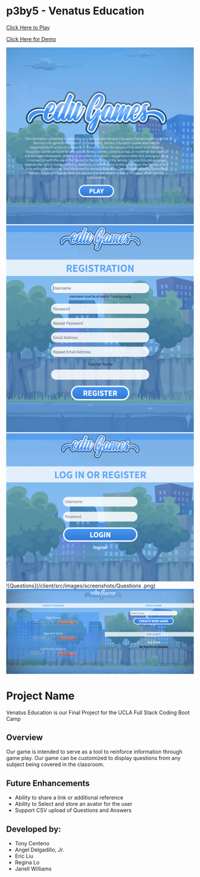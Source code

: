 # p3by5 - Venatus Education

[Click Here to Play](https://mysterious-thicket-42805.herokuapp.com/)

[Click Here for Demo](https://drive.google.com/file/d/1U40UG6axzaC-mI0JCuYmzNpilhgGQznC/view)

![Home](/client/src/images/screenshots/HomePage.png)
![Registration](/client/src/images/screenshots/RegistrationPage.png)
![Login](/client/src/images/screenshots/LoginPage.png)
![Questions](/client/src/images/screenshots/Questions .png)
![Game Admin](/client/src/images/screenshots/GameAdminPage.png)


# Project Name
Venatus Education is our Final Project for the UCLA Full Stack Coding Boot Camp


## Overview 
Our game is intended to serve as a tool to reinforce information through game play.  Our game can be customized to display questions from any subject being covered in the classroom.  

## Future Enhancements
- Ability to share a link or additional reference 
- Ability to Select and store an avator for the user
- Support CSV upload of Questions and Answers


## Developed by:
- Tony Centeno
- Angel Delgadillo, Jr. 
- Eric Liu
- Regina Lo
- Janell Williams



